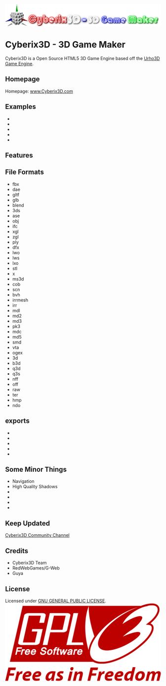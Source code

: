 ![Cyberix3D logo](https://github.com/RedWebGames/Cyberix3D/blob/RedWebGames-patch-1/Cyberix3D2.0Logo.png)
# Cyberix3D - 3D Game Maker
Cyberix3D is a Open Source HTML5 3D Game Engine based off the [Urho3D Game Engine](https://urho3d.github.io/).
## Homepage
Homepage: www.Cyberix3D.com
## Examples
-
-
-
-
-
## Features
## File Formats
- fbx
- dae
- gltf
- glb
- blend
- 3ds
- ase
- obj
- ifc
- xgl
- zgl
- ply
- dfx
- lwo
- lws
- lxo
- stl
- x
- ms3d
- cob
- scn
- bvh
- irrmesh
- irr
- mdl
- md2
- md3
- pk3
- mdc
- md5
- smd
- vta
- ogex
- 3d
- b3d
- q3d
- q3s
- nff
- off
- raw
- ter
- hmp
- ndo
## exports
-
-
-
-
-
## Some Minor Things
- Navigation
- High Quality Shadows
-
-
-
-
## Keep Updated
[Cyberix3D Community Channel](https://www.youtube.com/channel/UCyg-Q4FEaUaz5zOt75_doFw)
## Credits
- Cyberix3D Team
- RedWebGames/G-Web
- Guya
## License
Licensed under [GNU GENERAL PUBLIC LICENSE](https://github.com/RedWebGames/Cyberix3D/blob/master/LICENSE).
![GNU Logo](https://github.com/RedWebGames/Cyberix3D/blob/RedWebGames-patch-1/1200px-GPLv3_Logo.svg.png)
